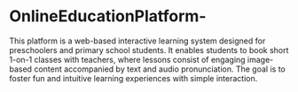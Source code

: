 # OnlineEducationPlatform-
This platform is a web-based interactive learning system designed for preschoolers and primary school students. It enables students to book short 1-on-1 classes with teachers, where lessons consist of engaging image-based content accompanied by text and audio pronunciation. The goal is to foster fun and intuitive learning experiences with simple interaction.

